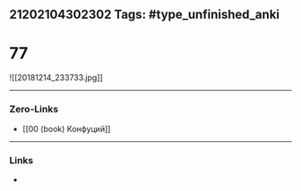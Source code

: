 21202104302302
Tags: #type_unfinished_anki 
---
# 77

![[20181214_233733.jpg]]

---
### Zero-Links
- [[00 (book) Конфуций]]
---
### Links
-